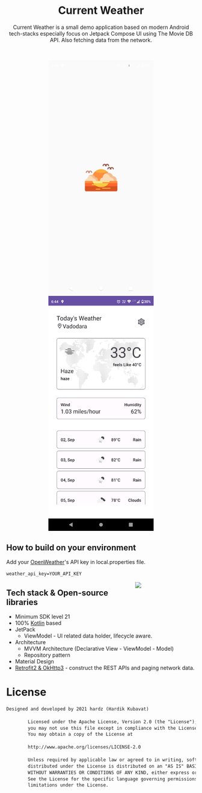 <h1 align="center">Current Weather</h1>

<p align="center">  
Current Weather is a small demo application based on modern Android tech-stacks especially focus on Jetpack Compose UI using The Movie DB API. Also fetching data from the network.
</p>
</br>

<p align="center">
<img src="/previews/preview_1.png" width="280" />
<img src="/previews/preview_2.png" width="280" />
</p>


## How to build on your environment
Add your [OpenWeather](https://openweathermap.org/)'s API key in local.properties file.
```xml
weather_api_key=YOUR_API_KEY
```

<img src="/previews/preview0.gif" align="right" width="32%"/>

## Tech stack & Open-source libraries
- Minimum SDK level 21
- 100% [Kotlin](https://kotlinlang.org/) based
- JetPack
  - ViewModel - UI related data holder, lifecycle aware.
- Architecture
  - MVVM Architecture (Declarative View - ViewModel - Model)
  - Repository pattern
- Material Design
- [Retrofit2 & OkHttp3](https://github.com/square/retrofit) - construct the REST APIs and paging network data.


# License
```xml
Designed and developed by 2021 hardz (Hardik Kubavat)

        Licensed under the Apache License, Version 2.0 (the "License");
        you may not use this file except in compliance with the License.
        You may obtain a copy of the License at

        http://www.apache.org/licenses/LICENSE-2.0

        Unless required by applicable law or agreed to in writing, software
        distributed under the License is distributed on an "AS IS" BASIS,
        WITHOUT WARRANTIES OR CONDITIONS OF ANY KIND, either express or implied.
        See the License for the specific language governing permissions and
        limitations under the License.
```

